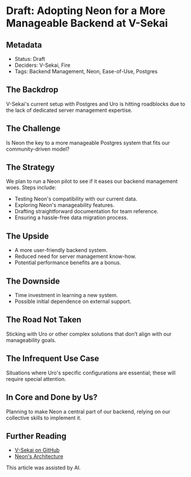 # Draft: Adopting Neon for a More Manageable Backend at V-Sekai

## Metadata

- Status: Draft
- Deciders: V-Sekai, Fire
- Tags: Backend Management, Neon, Ease-of-Use, Postgres

## The Backdrop

V-Sekai's current setup with Postgres and Uro is hitting roadblocks due to the lack of dedicated server management expertise.

## The Challenge

Is Neon the key to a more manageable Postgres system that fits our community-driven model?

## The Strategy

We plan to run a Neon pilot to see if it eases our backend management woes. Steps include:

- Testing Neon's compatibility with our current data.
- Exploring Neon's manageability features.
- Drafting straightforward documentation for team reference.
- Ensuring a hassle-free data migration process.

## The Upside

- A more user-friendly backend system.
- Reduced need for server management know-how.
- Potential performance benefits are a bonus.

## The Downside

- Time investment in learning a new system.
- Possible initial dependence on external support.

## The Road Not Taken

Sticking with Uro or other complex solutions that don’t align with our manageability goals.

## The Infrequent Use Case

Situations where Uro's specific configurations are essential; these will require special attention.

## In Core and Done by Us?

Planning to make Neon a central part of our backend, relying on our collective skills to implement it.

## Further Reading

- [V-Sekai on GitHub](https://github.com/v-sekai/)
- [Neon's Architecture](https://neon.tech/docs/introduction/architecture-overview)

This article was assisted by AI.
